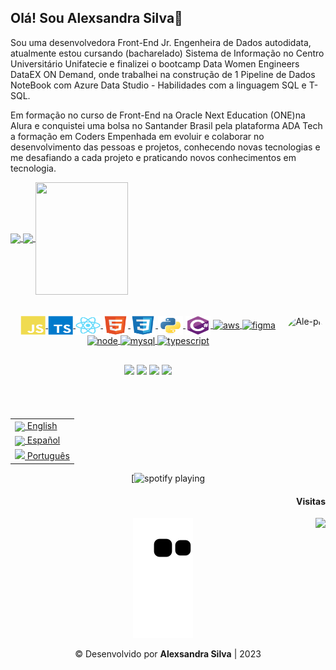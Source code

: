 ## Olá! Sou Alexsandra Silva👋

Sou uma desenvolvedora Front-End Jr. Engenheira de Dados autodidata, atualmente estou cursando (bacharelado) Sistema de Informação no Centro Universitário Unifatecie e finalizei o bootcamp Data Women Engineers DataEX ON Demand, onde trabalhei na construção de 1 Pipeline de Dados NoteBook com Azure Data Studio - Habilidades com a linguagem SQL e T-SQL.

Em formação no curso de Front-End na Oracle Next Education (ONE)na Alura e conquistei uma bolsa no Santander Brasil pela plataforma ADA Tech a formação em Coders Empenhada em evoluir e colaborar no desenvolvimento das pessoas e projetos, conhecendo novas tecnologias e me desafiando a cada projeto e praticando novos conhecimentos em tecnologia. 

<div>
  <a href="https://github.com/alexsabrasil">
  <img height="180em"   align="center" src="https://github-readme-stats.vercel.app/api?username=alexsabrasil&show_icons=true&theme=react&include_all_commits=true&count_private=true"/>
  <img height="180em"  align="center" src="https://github-readme-stats.vercel.app/api/top-langs/?username=alexsabrasil&layout=compact&langs_count=7&theme=react" />
  <img align="center" width="148" height="180" src="https://media1.tenor.com/images/68e8337fb4eb7e40645d832c64762a8b/tenor.gif?itemid=19443613">
</div>
 <br>
<div  align="center"> 
 <div style="display: inline_block"><br>
  <img align="center" alt="Ale-Js" height="30" width="40" src="https://raw.githubusercontent.com/devicons/devicon/master/icons/javascript/javascript-plain.svg">
  <img align="center" alt="Ale-Ts" height="30" width="40" src="https://raw.githubusercontent.com/devicons/devicon/master/icons/typescript/typescript-plain.svg">
  <img align="center" alt="Ale-React" height="30" width="40" src="https://raw.githubusercontent.com/devicons/devicon/master/icons/react/react-original.svg">
  <img align="center" alt="Ale-HTML" height="30" width="40" src="https://raw.githubusercontent.com/devicons/devicon/master/icons/html5/html5-original.svg">
  <img align="center" alt="Ale-CSS" height="30" width="40" src="https://raw.githubusercontent.com/devicons/devicon/master/icons/css3/css3-original.svg">
  <img align="center" alt="Ale-Python" height="30" width="40" src="https://raw.githubusercontent.com/devicons/devicon/master/icons/python/python-original.svg">
  <img align="center" alt="Ale-Csharp" height="30" width="40" src="https://raw.githubusercontent.com/devicons/devicon/master/icons/csharp/csharp-original.svg">
  <img align="right" alt="Ale-pic" height="150" style="border-radius:50px;" src="https://i.im.ge/2023/02/03/aszOPS.logo-ale.png">
<img align = "center" src="https://i.imgur.com/IhS1TUg.png" alt="aws" width="50" height="50"/> 
<img align = "center" src="https://i.imgur.com/nWOk023.png" alt="figma" width="38" height="38"/>
<img align = "center" src="https://i.imgur.com/LgigRLh.png" alt="node" width="40" height="40"/>
<img align = "center" src="https://i.imgur.com/ZNjQkom.png" alt="mysql" width="40" height="40"/>
<img align = "center" src="https://i.imgur.com/t1oS4Pz.png" alt="typescript" width="35" height="35"/>
</div>
  
  ##
 
<div> 
  <a href="https://www.linkedin.com/in/alexsatecnolog/" target="_blank"><img src="https://img.shields.io/badge/-LinkedIn-%230077B5?style=for-the-badge&logo=linkedin&logoColor=white" target="_blank" rel="noopener noreferrer"></a>
 <a href="https://www.youtube.com/channel/UCAEn5FHNuWA1BE0E3rivVLA" target="_blank"><img src="https://img.shields.io/badge/YouTube-FF0000?style=for-the-badge&logo=youtube&logoColor=white" target="_blank" rel="noopener noreferrer"></a>
  <a href="https://www.instagram.com/alexsa.tech/" target="_blank"><img src="https://img.shields.io/badge/-Instagram-%23E4405F?style=for-the-badge&logo=instagram&logoColor=white" target="_blank" rel="noopener noreferrer"></a>
   <a href = "mailto:alexsa.tecnolog@gmail.com"><img src="https://img.shields.io/badge/-Gmail-%23333?style=for-the-badge&logo=gmail&logoColor=white" target="_blank" rel="noopener noreferrer"></a>
  <br>
  <br>
</div>
<table align="right">
 <tr><td><a href="README_us.md"><img src="https://i.imgur.com/Ja6zOUB.png" height="18.5" align="center"> English</a></td></tr>
 <tr><td><a href="README_es.md"><img src="https://i.imgur.com/aTLvLiO.png" height="18.5" align="center"> Español</a></td></tr>
 <tr><td><a href="README.md"><img src="https://i.imgur.com/0AUV6Hy.png" height="16 align="center">  Português</a></td></tr>
</table>
  <br>
   <br>
  [<img src="https://spotify-now-playing-kappa.vercel.app/api/spotify-playing" alt="spotify playing" width="400"/](https://open.spotify.com/playlist/7IVXdOt3tzeD5fA0fm1dlb?si=e4cf73dea85143c8&nd=1)
    
   <br>
   <br>
<div>  
  <h4 align="right"> Visitas </h4>
  <img align="right" src="https://profile-counter.glitch.me/alexsabrasil/count.svg">
</div> 


![Snake animation](https://github.com/rafaballerini/rafaballerini/blob/output/github-contribution-grid-snake.svg)
   <p  class="copyright"></a>© Desenvolvido por <strong>Alexsandra Silva</strong> | 2023</p>

</div>
 
 
